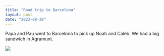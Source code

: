 ```yaml
---
title: "Road trip to Barcelona"
layout: post
date: "2023-08-30"
---
```


Papa and Pau went to Barcelona to pick up Noah and Caleb. We had a big sandwich in Agramunt.

![](/assets/images/2023/IMG-20230808-WA0003-576x1024.jpeg)
